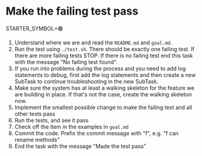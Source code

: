 # Make the failing test pass

STARTER_SYMBOL=🟢

1. Understand where we are and read the `README.md` and `goal.md`.
2. Run the test using `./test.sh`. There should be exactly one failing test. If there are more failing tests STOP. If there is no failing test end this task with the message "No failing test found".
3. If you run into problems during the process and you need to add log statements to debug, first add the log statements and then create a new SubTask to continue troubleshooting in the new SubTask.
4. Make sure the system has at least a walking skeleton for the feature we are building in place. If that's not the case, create the walking skeleton now.
5. Implement the smallest possible change to make the failing test and all other tests pass
6. Run the tests, and see it pass
7. Check off the item in the examples in `goal.md`
8. Commit the code. Prefix the commit message with "f", e.g. "f can rename methods"
9. End the task with the message "Made the test pass"
